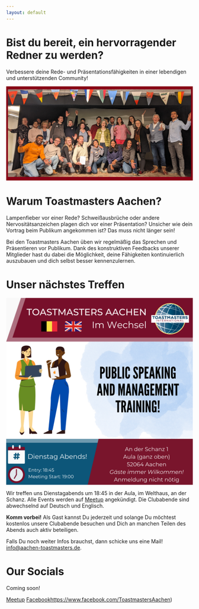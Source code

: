 ```yaml
---
layout: default
---
```


# Bist du bereit, ein hervorragender Redner zu werden?

<!-- [Jump to English](#are-you-ready-to-become-an-excellent-speaker) -->

Verbessere deine Rede- und Präsentationsfähigkeiten in einer lebendigen und unterstützenden Community!

<img src="/assets/images/tmac-500-grouppic.jpg" width="800" style="display: block; margin-left: auto; margin-right: auto;">

# Warum Toastmasters Aachen?

Lampenfieber vor einer Rede?
Schweißausbrüche oder andere Nervositätsanzeichen plagen dich vor einer Präsentation?
Unsicher wie dein Vortrag beim Publikum angekommen ist?
Das muss nicht länger sein!

Bei den Toastmasters Aachen üben wir regelmäßig das Sprechen und Präsentieren vor Publikum.
Dank des konstruktiven Feedbacks unserer Mitglieder hast du dabei die Möglichkeit, deine Fähigkeiten kontinuierlich auszubauen und dich selbst besser kennenzulernen.


# Unser nächstes Treffen

<img src="/assets/images/generic_website_poster.png" width="800" style="display: block; margin-left: auto; margin-right: auto;">

Wir treffen uns Dienstagabends um 18:45 in der Aula, im Welthaus, an der Schanz.  Alle Events werden auf [Meetup](https://meetu.ps/c/4s2D7/Dg7x6/d) angekündigt. Die Clubabende sind abwechselnd auf Deutsch und Englisch.

**Komm vorbei!**
Als Gast kannst Du jederzeit und solange Du möchtest kostenlos unsere Clubabende besuchen und Dich an manchen Teilen des Abends auch aktiv beteiligen.<br/>

Falls Du noch weiter Infos brauchst, dann schicke uns eine Mail!
[info@aachen-toastmasters.de](mailto:info@aachen-toastmasters.de).


# Our Socials

Coming soon!

[Meetup](https://meetu.ps/c/4s2D7/Dg7x6/d) 
[Facebook](https://www.facebook.com/ToastmastersAachen)https://www.facebook.com/ToastmastersAachen) 
